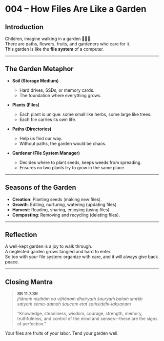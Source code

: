# 004 – How Files Are Like a Garden

## Introduction

Children, imagine walking in a garden 🌱🌸🍎.  
There are paths, flowers, fruits, and gardeners who care for it.  
This garden is like the **file system** of a computer.

---

## The Garden Metaphor

- **Soil (Storage Medium)**  
  - Hard drives, SSDs, or memory cards.  
  - The foundation where everything grows.  

- **Plants (Files)**  
  - Each plant is unique: some small like herbs, some large like trees.  
  - Each file carries its own life.  

- **Paths (Directories)**  
  - Help us find our way.  
  - Without paths, the garden would be chaos.  

- **Gardener (File System Manager)**  
  - Decides where to plant seeds, keeps weeds from spreading.  
  - Ensures no two plants try to grow in the same place.  

---

## Seasons of the Garden

- **Creation**: Planting seeds (making new files).  
- **Growth**: Editing, nurturing, watering (updating files).  
- **Harvest**: Reading, sharing, enjoying (using files).  
- **Composting**: Removing and recycling (deleting files).  

---

## Reflection

A well-kept garden is a joy to walk through.  
A neglected garden grows tangled and hard to enter.  
So too with your file system: organize with care, and it will always give back peace.  

---

## Closing Mantra

> **SB 11.7.39**  
> *jñānaṁ niṣṭhāṁ ca vijñānaṁ dhairyaṁ śauryaṁ balaṁ smṛtiḥ  
> satyaṁ śama-damaḥ śaucam etat saṁsiddhi-lakṣaṇam*  
>  
> "Knowledge, steadiness, wisdom, courage, strength, memory, truthfulness, and control of the mind and senses—these are the signs of perfection."  

Your files are fruits of your labor. Tend your garden well.
